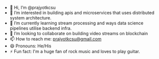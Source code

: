 - 👋 Hi, I’m @prajyotkcsu
- 👀 I’m interested in building apis and microservices that uses distributed system architecture.
- 🌱 I’m currently learning stream processing and ways data science pipelines utilise backend infra.
- 💞️ I’m looking to collaborate on building video streams on blockchain
- 📫 How to reach me: prajyotkcsu@gmail.com
- 😄 Pronouns: He/His
- ⚡ Fun fact: I'm a huge fan of rock music and loves to play guitar.

<!---
prajyotkcsu/prajyotkcsu is a ✨ special ✨ repository because its `README.md` (this file) appears on your GitHub profile.
You can click the Preview link to take a look at your changes.
--->
